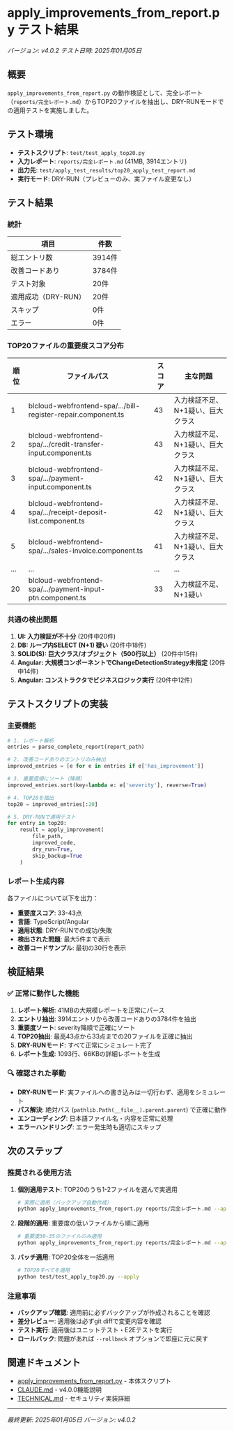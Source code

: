 # apply_improvements_from_report.py テスト結果

*バージョン: v4.0.2*
*テスト日時: 2025年01月05日*

## 概要

`apply_improvements_from_report.py` の動作検証として、完全レポート（`reports/完全レポート.md`）からTOP20ファイルを抽出し、DRY-RUNモードでの適用テストを実施しました。

## テスト環境

- **テストスクリプト**: `test/test_apply_top20.py`
- **入力レポート**: `reports/完全レポート.md` (41MB, 3914エントリ)
- **出力先**: `test/apply_test_results/top20_apply_test_report.md`
- **実行モード**: DRY-RUN（プレビューのみ、実ファイル変更なし）

## テスト結果

### 統計

| 項目 | 件数 |
|------|------|
| 総エントリ数 | 3914件 |
| 改善コードあり | 3784件 |
| テスト対象 | 20件 |
| 適用成功（DRY-RUN） | 20件 |
| スキップ | 0件 |
| エラー | 0件 |

### TOP20ファイルの重要度スコア分布

| 順位 | ファイルパス | スコア | 主な問題 |
|------|------------|--------|----------|
| 1 | blcloud-webfrontend-spa/.../bill-register-repair.component.ts | 43 | 入力検証不足、N+1疑い、巨大クラス |
| 2 | blcloud-webfrontend-spa/.../credit-transfer-input.component.ts | 43 | 入力検証不足、N+1疑い、巨大クラス |
| 3 | blcloud-webfrontend-spa/.../payment-input.component.ts | 42 | 入力検証不足、N+1疑い、巨大クラス |
| 4 | blcloud-webfrontend-spa/.../receipt-deposit-list.component.ts | 42 | 入力検証不足、N+1疑い、巨大クラス |
| 5 | blcloud-webfrontend-spa/.../sales-invoice.component.ts | 41 | 入力検証不足、N+1疑い、巨大クラス |
| ... | ... | ... | ... |
| 20 | blcloud-webfrontend-spa/.../payment-input-ptn.component.ts | 33 | 入力検証不足、N+1疑い |

### 共通の検出問題

1. **UI: 入力検証が不十分** (20件中20件)
2. **DB: ループ内SELECT (N+1) 疑い** (20件中18件)
3. **SOLID(S): 巨大クラス/オブジェクト（500行以上）** (20件中15件)
4. **Angular: 大規模コンポーネントでChangeDetectionStrategy未指定** (20件中14件)
5. **Angular: コンストラクタでビジネスロジック実行** (20件中12件)

## テストスクリプトの実装

### 主要機能

```python
# 1. レポート解析
entries = parse_complete_report(report_path)

# 2. 改善コードありのエントリのみ抽出
improved_entries = [e for e in entries if e['has_improvement']]

# 3. 重要度順にソート（降順）
improved_entries.sort(key=lambda e: e['severity'], reverse=True)

# 4. TOP20を抽出
top20 = improved_entries[:20]

# 5. DRY-RUNで適用テスト
for entry in top20:
    result = apply_improvement(
        file_path,
        improved_code,
        dry_run=True,
        skip_backup=True
    )
```

### レポート生成内容

各ファイルについて以下を出力：

- **重要度スコア**: 33-43点
- **言語**: TypeScript/Angular
- **適用状態**: DRY-RUNでの成功/失敗
- **検出された問題**: 最大5件まで表示
- **改善コードサンプル**: 最初の30行を表示

## 検証結果

### ✅ 正常に動作した機能

1. **レポート解析**: 41MBの大規模レポートを正常にパース
2. **エントリ抽出**: 3914エントリから改善コードありの3784件を抽出
3. **重要度ソート**: severity降順で正確にソート
4. **TOP20抽出**: 最高43点から33点までの20ファイルを正確に抽出
5. **DRY-RUNモード**: すべて正常にシミュレート完了
6. **レポート生成**: 1093行、66KBの詳細レポートを生成

### 🔍 確認された挙動

- **DRY-RUNモード**: 実ファイルへの書き込みは一切行わず、適用をシミュレート
- **パス解決**: 絶対パス (`pathlib.Path(__file__).parent.parent`) で正確に動作
- **エンコーディング**: 日本語ファイル名・内容を正常に処理
- **エラーハンドリング**: エラー発生時も適切にスキップ

## 次のステップ

### 推奨される使用方法

1. **個別適用テスト**: TOP20のうち1-2ファイルを選んで実適用
   ```bash
   # 実際に適用（バックアップ自動作成）
   python apply_improvements_from_report.py reports/完全レポート.md --apply --file-filter "bill-register-repair.component.ts"
   ```

2. **段階的適用**: 重要度の低いファイルから順に適用
   ```bash
   # 重要度30-35のファイルのみ適用
   python apply_improvements_from_report.py reports/完全レポート.md --apply --severity-range 30-35
   ```

3. **バッチ適用**: TOP20全体を一括適用
   ```bash
   # TOP20すべてを適用
   python test/test_apply_top20.py --apply
   ```

### 注意事項

- **バックアップ確認**: 適用前に必ずバックアップが作成されることを確認
- **差分レビュー**: 適用後は必ずgit diffで変更内容を確認
- **テスト実行**: 適用後はユニットテスト・E2Eテストを実行
- **ロールバック**: 問題があれば `--rollback` オプションで即座に元に戻す

## 関連ドキュメント

- [apply_improvements_from_report.py](../apply_improvements_from_report.py) - 本体スクリプト
- [CLAUDE.md](../CLAUDE.md) - v4.0.0機能説明
- [TECHNICAL.md](TECHNICAL.md) - セキュリティ実装詳細

---

*最終更新: 2025年01月05日*
*バージョン: v4.0.2*
